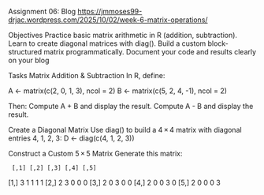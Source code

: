 Assignment 06: 
Blog https://jmmoses99-drjac.wordpress.com/2025/10/02/week-6-matrix-operations/

Objectives
Practice basic matrix arithmetic in R (addition, subtraction).
Learn to create diagonal matrices with diag().
Build a custom block‐structured matrix programmatically.
Document your code and results clearly on your blog

Tasks
Matrix Addition & Subtraction
In R, define:

A <- matrix(c(2, 0, 1, 3), ncol = 2)
B <- matrix(c(5, 2, 4, -1), ncol = 2)

Then:
Compute A + B and display the result.
Compute A - B and display the result.

Create a Diagonal Matrix
Use diag() to build a 4 × 4 matrix with diagonal entries 4, 1, 2, 3:
D <- diag(c(4, 1, 2, 3))

Construct a Custom 5 × 5 Matrix
Generate this matrix:

     [,1] [,2] [,3] [,4] [,5]
[1,]    3    1    1    1    1
[2,]    2    3    0    0    0
[3,]    2    0    3    0    0
[4,]    2    0    0    3    0
[5,]    2    0    0    0    3
